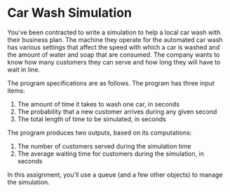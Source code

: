 # Car Wash Simulation

You've been contracted to write a simulation to help a local car wash with their
business plan. The machine they operate for the automated car wash has various
settings that affect the speed with which a car is washed and the amount of
water and soap that are consumed. The company wants to know how many customers
they can serve and how long they will have to wait in line.

The program specifications are as follows. The program has three input items:
1. The amount of time it takes to wash one car, in seconds
2. The probability that a new customer arrives during any given second
3. The total length of time to be simulated, in seconds

The program produces two outputs, based on its computations:
1. The number of customers served during the simulation time
2. The average waiting time for customers during the simulation, in seconds

In this assignment, you'll use a queue (and a few other objects) to manage the
simulation.